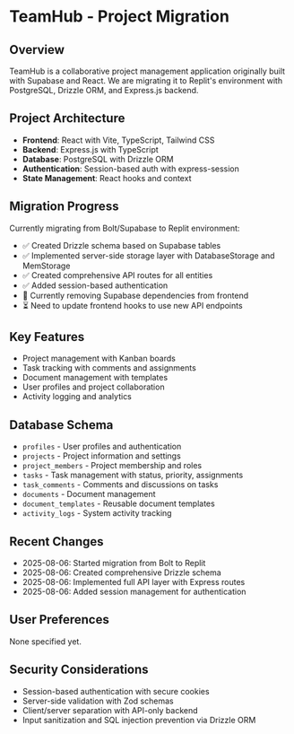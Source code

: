 # TeamHub - Project Migration

## Overview
TeamHub is a collaborative project management application originally built with Supabase and React. We are migrating it to Replit's environment with PostgreSQL, Drizzle ORM, and Express.js backend.

## Project Architecture
- **Frontend**: React with Vite, TypeScript, Tailwind CSS
- **Backend**: Express.js with TypeScript
- **Database**: PostgreSQL with Drizzle ORM
- **Authentication**: Session-based auth with express-session
- **State Management**: React hooks and context

## Migration Progress
Currently migrating from Bolt/Supabase to Replit environment:
- ✅ Created Drizzle schema based on Supabase tables
- ✅ Implemented server-side storage layer with DatabaseStorage and MemStorage
- ✅ Created comprehensive API routes for all entities
- ✅ Added session-based authentication
- 🔄 Currently removing Supabase dependencies from frontend
- ⏳ Need to update frontend hooks to use new API endpoints

## Key Features
- Project management with Kanban boards
- Task tracking with comments and assignments
- Document management with templates
- User profiles and project collaboration
- Activity logging and analytics

## Database Schema
- `profiles` - User profiles and authentication
- `projects` - Project information and settings
- `project_members` - Project membership and roles
- `tasks` - Task management with status, priority, assignments
- `task_comments` - Comments and discussions on tasks
- `documents` - Document management
- `document_templates` - Reusable document templates
- `activity_logs` - System activity tracking

## Recent Changes
- 2025-08-06: Started migration from Bolt to Replit
- 2025-08-06: Created comprehensive Drizzle schema
- 2025-08-06: Implemented full API layer with Express routes
- 2025-08-06: Added session management for authentication

## User Preferences
None specified yet.

## Security Considerations
- Session-based authentication with secure cookies
- Server-side validation with Zod schemas
- Client/server separation with API-only backend
- Input sanitization and SQL injection prevention via Drizzle ORM

